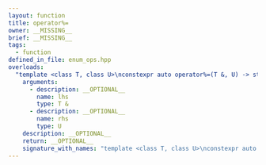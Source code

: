```yaml
---
layout: function
title: operator%=
owner: __MISSING__
brief: __MISSING__
tags:
  - function
defined_in_file: enum_ops.hpp
overloads:
  "template <class T, class U>\nconstexpr auto operator%=(T &, U) -> std::enable_if_t<stlab::implementation::has_enabled_arithmetic<T> && stlab::implementation::is_convertible_to_underlying<U, T>::value, T &>":
    arguments:
      - description: __OPTIONAL__
        name: lhs
        type: T &
      - description: __OPTIONAL__
        name: rhs
        type: U
    description: __OPTIONAL__
    return: __OPTIONAL__
    signature_with_names: "template <class T, class U>\nconstexpr auto operator%=(T & lhs, U rhs) -> std::enable_if_t<stlab::implementation::has_enabled_arithmetic<T> && stlab::implementation::is_convertible_to_underlying<U, T>::value, T &>"
---
```

